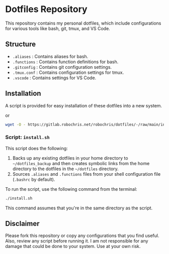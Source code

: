 # Dotfiles Repository

This repository contains my personal dotfiles, which include configurations for various tools like bash, git, tmux, and VS Code.

## Structure

- `.aliases` : Contains aliases for bash.
- `.functions` : Contains function definitions for bash.
- `.gitconfig` : Contains git configuration settings.
- `.tmux.conf` : Contains configuration settings for tmux.
- `.vscode` : Contains settings for VS Code.

## Installation

A script is provided for easy installation of these dotfiles into a new system.

or

```bash
wget -O - https://gitlab.robochris.net/robochris/dotfiles/-/raw/main/install.sh | bash -
```

### Script: `install.sh`

This script does the following:

1. Backs up any existing dotfiles in your home directory to `~/dotfiles_backup` and then creates symbolic links from the home directory to the dotfiles in the `~/dotfiles` directory.
2. Sources `.aliases` and `.functions` files from your shell configuration file (`.bashrc` by default).

To run the script, use the following command from the terminal:

```bash
./install.sh
```

This command assumes that you're in the same directory as the script.

## Disclaimer

Please fork this repository or copy any configurations that you find useful. Also, review any script before running it. I am not responsible for any damage that could be done to your system. Use at your own risk.

